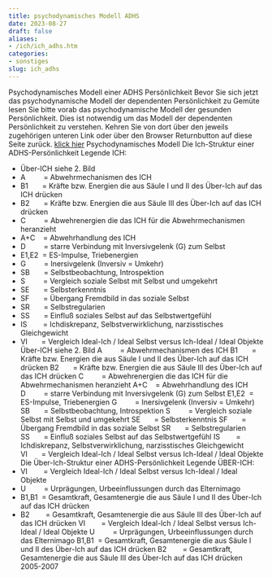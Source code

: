 ```yaml
---
title: psychodynamisches Modell ADHS
date: 2023-08-27
draft: false
aliases:
- /ich/ich_adhs.htm
categories:
- sonstiges
slug: ich_adhs
---
```

Psychodynamisches
Modell
einer ADHS
Persönlichkeit
Bevor Sie
sich jetzt das psychodynamische Modell der dependenten Persönlichkeit zu
Gemüte lesen Sie bitte vorab das psychodynamische Modell der gesunden
Persönlichkeit. Dies ist notwendig um das Modell der dependenten
Persönlichkeit zu verstehen.
Kehren
Sie von dort über den jeweils zugehörigen unteren Link oder über den Browser
Returnbutton auf diese Seite zurück.
[klick
hier](https://borderliner.ch/ich/psychodynamisches_modell-normal.htm)
Psychodynamisches Modell
Die Ich-Struktur einer ADHS-Persönlichkeit
[](https://borderliner.ch)
Legende ICH:
- Über-ICH siehe 2. Bild
- A         =
    Abwehrmechanismen des ICH
- B1       = Kräfte bzw.
    Energien die aus Säule I und II des Über-Ich auf das ICH drücken
- B2       = Kräfte bzw.
    Energien die aus Säule III des Über-Ich auf das ICH drücken
- C         =
    Abwehrenergien die das ICH für die Abwehrmechanismen heranzieht
- A+C    = Abwehrhandlung des ICH
- D         = starre
    Verbindung mit Inversivgelenk (G) zum Selbst
- E1,E2  = ES-Impulse, Triebenergien
- G         =
    Inersivgelenk (Inversiv = Umkehr)
- SB       = Selbstbeobachtung,
    Introspektion
- S         =
    Vergleich soziale Selbst mit Selbst und umgekehrt
- SE       = Selbsterkenntnis
- SF       = Übergang Fremdbild
    in das soziale Selbst
- SR       = Selbstregularien
- SS       = Einfluß soziales
    Selbst auf das Selbstwertgefühl
- IS        = Ichdiskrepanz,
    Selbstverwirklichung, narzisstisches Gleichgewicht
- VI       = Vergleich Ideal-Ich
    / Ideal Selbst versus Ich-Ideal / Ideal Objekte
Über-ICH siehe 2. Bild
A         =
    Abwehrmechanismen des ICH
B1       = Kräfte bzw.
    Energien die aus Säule I und II des Über-Ich auf das ICH drücken
B2       = Kräfte bzw.
    Energien die aus Säule III des Über-Ich auf das ICH drücken
C         =
    Abwehrenergien die das ICH für die Abwehrmechanismen heranzieht
A+C    = Abwehrhandlung des ICH
D         = starre
    Verbindung mit Inversivgelenk (G) zum Selbst
E1,E2  = ES-Impulse, Triebenergien
G         =
    Inersivgelenk (Inversiv = Umkehr)
SB       = Selbstbeobachtung,
    Introspektion
S         =
    Vergleich soziale Selbst mit Selbst und umgekehrt
SE       = Selbsterkenntnis
SF       = Übergang Fremdbild
    in das soziale Selbst
SR       = Selbstregularien
SS       = Einfluß soziales
    Selbst auf das Selbstwertgefühl
IS        = Ichdiskrepanz,
    Selbstverwirklichung, narzisstisches Gleichgewicht
VI       = Vergleich Ideal-Ich
    / Ideal Selbst versus Ich-Ideal / Ideal Objekte
Die Über-Ich-Struktur einer
ADHS-Persönlichkeit
[](https://borderliner.ch)
Legende ÜBER-ICH:
- VI        = Vergleich
    Ideal-Ich / Ideal Selbst versus Ich-Ideal / Ideal Objekte
- U         =
    Urprägungen, Urbeeinflussungen durch das Elternimago
- B1,B1  = Gesamtkraft, Gesamtenergie die aus Säule I
    und II des Über-Ich auf das ICH drücken
- B2        = Gesamtkraft,
    Gesamtenergie die aus Säule III des Über-Ich auf das ICH drücken
VI        = Vergleich
    Ideal-Ich / Ideal Selbst versus Ich-Ideal / Ideal Objekte
U         =
    Urprägungen, Urbeeinflussungen durch das Elternimago
B1,B1  = Gesamtkraft, Gesamtenergie die aus Säule I
    und II des Über-Ich auf das ICH drücken
B2        = Gesamtkraft,
    Gesamtenergie die aus Säule III des Über-Ich auf das ICH drücken
2005-2007
